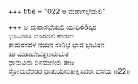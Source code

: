 +++
title = "022 ಆ ಮಹಾಸಭೆಯಲಿ"

+++
ಆ ಮಹಾಸಭೆಯಲಿ ಯುಧಿóóಷ್ಠಿರ  
ಭೂಮಿಪತಿ ದೂರದಲಿ ಕಂಡನು  
ತಾಮರಸದಳ ನಯನ ಸಂನಿಭ ಭಾವ ಭಾವಿತನ  
ಹಾ ಮಹಾದೇವೆತ್ತಣದುಭುತ  
ಧಾಮವಿದು ದಿನಮಣಿಯ ತೇಜ  
ಸ್ತೋಮವೆರಡರ ಧಾತುಯೆನುತೀಕ್ಷಿಸಿದರಾ ದೆಸೆಯ       ॥22॥